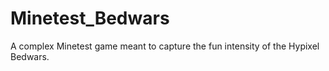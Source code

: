 # Minetest_Bedwars
A complex Minetest game meant to capture the fun intensity of the Hypixel Bedwars.
